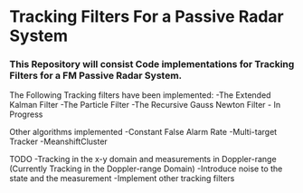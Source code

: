 # Tracking Filters For a Passive Radar System

### This Repository will consist Code implementations for Tracking Filters for a FM Passive Radar System.<br>


The Following Tracking filters have been implemented:
-The Extended Kalman Filter
-The Particle Filter
-The Recursive Gauss Newton Filter - In Progress

Other algorithms implemented
-Constant False Alarm Rate
-Multi-target Tracker
-MeanshiftCluster

TODO
-Tracking in the x-y domain and measurements in Doppler-range (Currently Tracking in the Doppler-range Domain)
-Introduce noise to the state and the measurement 
-Implement other tracking filters
